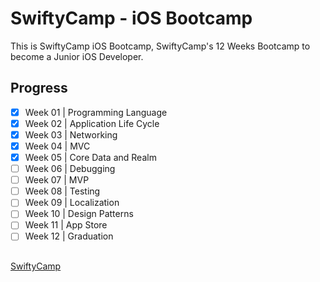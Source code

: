 # SwiftyCamp - iOS Bootcamp
This is SwiftyCamp iOS Bootcamp, SwiftyCamp's 12 Weeks Bootcamp to become a Junior iOS Developer.

## Progress
- [x] Week 01 | Programming Language       
- [x] Week 02 | Application Life Cycle  
- [x] Week 03 | Networking  
- [x] Week 04 | MVC  
- [x] Week 05 | Core Data and Realm  
- [ ] Week 06 | Debugging  
- [ ] Week 07 | MVP  
- [ ] Week 08 | Testing  
- [ ] Week 09 | Localization  
- [ ] Week 10 | Design Patterns  
- [ ] Week 11 | App Store  
- [ ] Week 12 | Graduation 

##
[SwiftyCamp](https://www.facebook.com/SwiftyCamp/)
